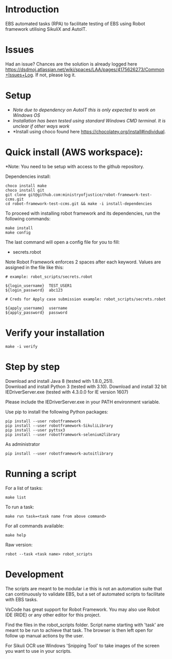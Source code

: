 Introduction
====

EBS automated tasks (RPA) to facilitate testing of EBS using Robot framework utilising SikuliX and AutoIT.

Issues
====

Had an issue? Chances are the solution is already logged here https://dsdmoj.atlassian.net/wiki/spaces/LAA/pages/4175626273/Common+Issues+Log. If not, please log it.

Setup
====
- *Note due to dependency on AutoIT this is only expected to work on Windows OS*
- *Installation has been tested using standard Windows CMD terminal. It is unclear if other ways work*
- *Install using choco found here https://chocolatey.org/install#individual.

Quick install (AWS workspace):
====

*Note: You need to be setup with access to the github repository.

Dependencies install:

```
choco install make
choco install git
git clone git@github.com:ministryofjustice/robot-framework-test-ccms.git
cd robot-framework-test-ccms.git && make -i install-dependencies
```

To proceed with installing robot framework and its dependencies, run the following commands:

```
make install
make config
```

The last command will open a config file for you to fill:

- secrets.robot

Note Robot Framework enforces 2 spaces after each keyword. Values are assigned in the file like this:

```
# example: robot_scripts/secrets.robot

${login_username}  TEST_USER1
${login_password}  abc123
```

```
# Creds for Apply case submission example: robot_scripts/secrets.robot

${apply_username}  username
${apply_password}  password

```

Verify your installation
====

```
make -i verify
```

Step by step
====

Download and install Java 8 (tested with 1.8.0_251).    
Download and install Python 3 (tested with 3.10).
Download and install 32 bit IEDriverServer.exe (tested with 4.3.0.0 for IE version 1607)

Please include the IEDriverServer.exe in your PATH environment variable.

Use pip to install the following Python packages:

```
pip install --user robotframework
pip install --user robotframework-SikuliLibrary
pip install --user pyttsx3
pip install --user robotframework-selenium2library
```
As administrator

```
pip install --user robotframework-autoitlibrary
```

Running a script
====

For a list of tasks:

```
make list
```

To run a task:

```
make run task=<task name from above command>
```

For all commands available:

```
make help
```

Raw version:

```
robot --task <task name> robot_scripts
```

Development
=====

The scripts are meant to be modular i.e this is not an automation suite that can continuously to validate EBS, but a set of automated scripts to facilitate with EBS tasks.

VsCode has great support for Robot Framework. You may also use Robot IDE (RIDE) or any other editor for this project.

Find the files in the robot_scripts folder. Script name starting with 'task' are meant to be run to achieve that task. The browser is then left open for follow up manual actions by the user.

For Sikuli OCR use Windows 'Snipping Tool' to take images of the screen you want to use in your scripts.
